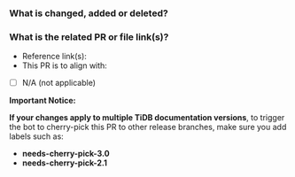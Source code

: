 <!--Thanks for your contribution to TiDB documentation. See [CONTRIBUTING](https://github.com/pingcap/community/blob/master/CONTRIBUTING.md) before filing this pull request (PR).-->

### What is changed, added or deleted? <!--Required-->

<!--Tell us what you did and why. This is important to help reviewers and community members understand your PR.-->

### What is the related PR or file link(s)? <!--Required-->

<!--Give us some reference link(s) that might help quickly review and merge your PR, for example, a file link that supports why you changed the document.-->

- Reference link(s):<!--Give links here-->
- This PR is to align with:<!--Give links here-->
- [ ] N/A (not applicable)

**Important Notice:**

**If your changes apply to multiple TiDB documentation versions**, to trigger the bot to cherry-pick this PR to other release branches, make sure you add labels such as:

- **needs-cherry-pick-3.0**
- **needs-cherry-pick-2.1**
